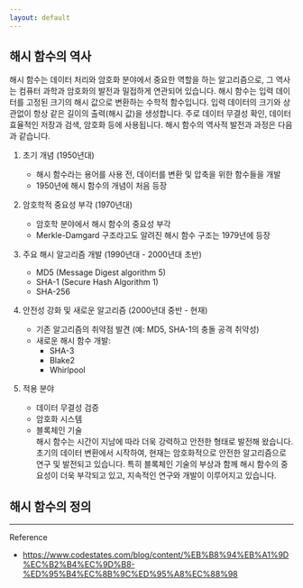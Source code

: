 ```yaml
---
layout: default
---
```


## 해시 함수의 역사
해시 함수는 데이터 처리와 암호화 분야에서 중요한 역할을 하는 알고리즘으로, 그 역사는 컴퓨터 과학과 암호화의 발전과 밀접하게 연관되어 있습니다. 
해시 함수는 입력 데이터를 고정된 크기의 해시 값으로 변환하는 수학적 함수입니다. 입력 데이터의 크기와 상관없이 항상 같은 길이의 출력(해시 값)을 생성합니다. 주로 데이터 무결성 확인, 데이터 효율적인 저장과 검색, 암호화 등에 사용됩니다.
해시 함수의 역사적 발전과 과정은 다음과 같습니다.
1. 초기 개념 (1950년대)
    * 해시 함수라는 용어를 사용 전, 데이터를 변환 및 압축을 위한 함수들을 개발
    * 1950년에 해시 함수의 개념이 처음 등장

2. 암호학적 중요성 부각 (1970년대)
    * 암호학 분야에서 해시 함수의 중요성 부각
    * Merkle-Damgard 구조라고도 알려진 해시 함수 구조는 1979년에 등장
3. 주요 해시 알고리즘 개발 (1990년대 - 2000년대 초반)
    * MD5 (Message Digest algorithm 5)
    * SHA-1 (Secure Hash Algorithm 1)
    * SHA-256
4. 안전성 강화 및 새로운 알고리즘 (2000년대 중반 - 현재)
    * 기존 알고리즘의 취약점 발견 (예: MD5, SHA-1의 충돌 공격 취약성)
    * 새로운 해시 함수 개발:
      * SHA-3
      * Blake2
      * Whirlpool
5. 적용 분야
    * 데이터 무결성 검증
    * 암호화 시스템
    * 블록체인 기술         
해시 함수는 시간이 지남에 따라 더욱 강력하고 안전한 형태로 발전해 왔습니다. 초기의 데이터 변환에서 시작하여, 현재는 암호화적으로 안전한 알고리즘으로 연구 및 발전되고 있습니다. 특히 블록체인 기술의 부상과 함께 해시 함수의 중요성이 더욱 부각되고 있고, 지속적인 연구와 개발이 이루어지고 있습니다.


## 해시 함수의 정의

***
Reference
* https://www.codestates.com/blog/content/%EB%B8%94%EB%A1%9D%EC%B2%B4%EC%9D%B8-%ED%95%B4%EC%8B%9C%ED%95%A8%EC%88%98